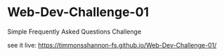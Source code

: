 # Web-Dev-Challenge-01
Simple Frequently Asked Questions Challenge

see it live: https://timmonsshannon-fs.github.io/Web-Dev-Challenge-01/
